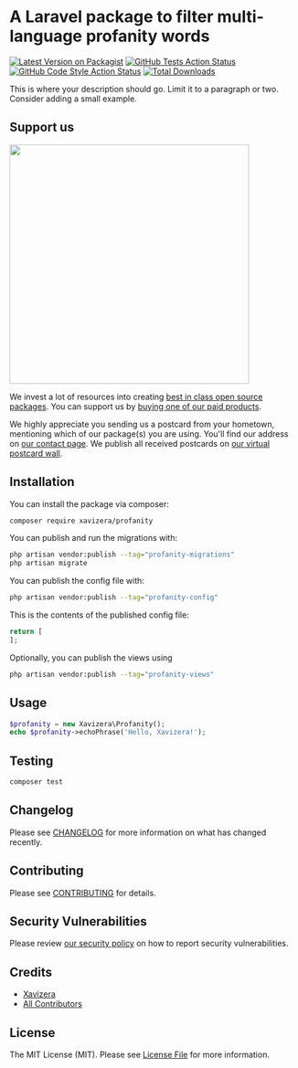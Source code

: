 # A Laravel package to filter multi-language profanity words

[![Latest Version on Packagist](https://img.shields.io/packagist/v/xavizera/profanity.svg?style=flat-square)](https://packagist.org/packages/xavizera/profanity)
[![GitHub Tests Action Status](https://img.shields.io/github/actions/workflow/status/xavizera/profanity/run-tests.yml?branch=main&label=tests&style=flat-square)](https://github.com/xavizera/profanity/actions?query=workflow%3Arun-tests+branch%3Amain)
[![GitHub Code Style Action Status](https://img.shields.io/github/actions/workflow/status/xavizera/profanity/fix-php-code-style-issues.yml?branch=main&label=code%20style&style=flat-square)](https://github.com/xavizera/profanity/actions?query=workflow%3A"Fix+PHP+code+style+issues"+branch%3Amain)
[![Total Downloads](https://img.shields.io/packagist/dt/xavizera/profanity.svg?style=flat-square)](https://packagist.org/packages/xavizera/profanity)

This is where your description should go. Limit it to a paragraph or two. Consider adding a small example.

## Support us

[<img src="https://github-ads.s3.eu-central-1.amazonaws.com/profanity.jpg?t=1" width="419px" />](https://spatie.be/github-ad-click/profanity)

We invest a lot of resources into creating [best in class open source packages](https://spatie.be/open-source). You can support us by [buying one of our paid products](https://spatie.be/open-source/support-us).

We highly appreciate you sending us a postcard from your hometown, mentioning which of our package(s) you are using. You'll find our address on [our contact page](https://spatie.be/about-us). We publish all received postcards on [our virtual postcard wall](https://spatie.be/open-source/postcards).

## Installation

You can install the package via composer:

```bash
composer require xavizera/profanity
```

You can publish and run the migrations with:

```bash
php artisan vendor:publish --tag="profanity-migrations"
php artisan migrate
```

You can publish the config file with:

```bash
php artisan vendor:publish --tag="profanity-config"
```

This is the contents of the published config file:

```php
return [
];
```

Optionally, you can publish the views using

```bash
php artisan vendor:publish --tag="profanity-views"
```

## Usage

```php
$profanity = new Xavizera\Profanity();
echo $profanity->echoPhrase('Hello, Xavizera!');
```

## Testing

```bash
composer test
```

## Changelog

Please see [CHANGELOG](CHANGELOG.md) for more information on what has changed recently.

## Contributing

Please see [CONTRIBUTING](CONTRIBUTING.md) for details.

## Security Vulnerabilities

Please review [our security policy](../../security/policy) on how to report security vulnerabilities.

## Credits

-   [Xavizera](https://github.com/xavizera)
-   [All Contributors](../../contributors)

## License

The MIT License (MIT). Please see [License File](LICENSE.md) for more information.
